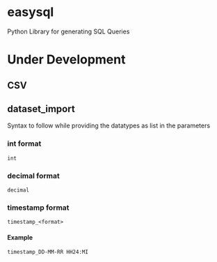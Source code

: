 # easysql
Python Library for generating SQL Queries

# Under Development


## CSV

## dataset_import

Syntax to follow while providing the datatypes as list in the parameters

### **int** format
```
int
```

### **decimal** format
```
decimal
```

### **timestamp** format

```
timestamp_<format>
```

#### Example

```
timestamp_DD-MM-RR HH24:MI
```

